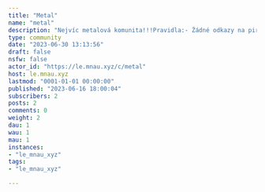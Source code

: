 ```yaml
---
title: "Metal" 
name: "metal"
description: "Nejvíc metalová komunita!!!Pravidla:- Žádné odkazy na pirátské stránky- Držte se základních pravidelIkona: [Photo by cottonbro studio from Pexels](https://www.pexels.com/photo/persons-hand-doing-peace-sign-4629630/)"
type: community
date: "2023-06-30 13:13:56"
draft: false
nsfw: false
actor_id: "https://le.mnau.xyz/c/metal"
host: le.mnau.xyz
lastmod: "0001-01-01 00:00:00"
published: "2023-06-16 18:00:04"
subscribers: 2
posts: 2
comments: 0
weight: 2
dau: 1
wau: 1
mau: 1
instances:
- "le_mnau_xyz"
tags: 
- "le_mnau_xyz"

---
```

